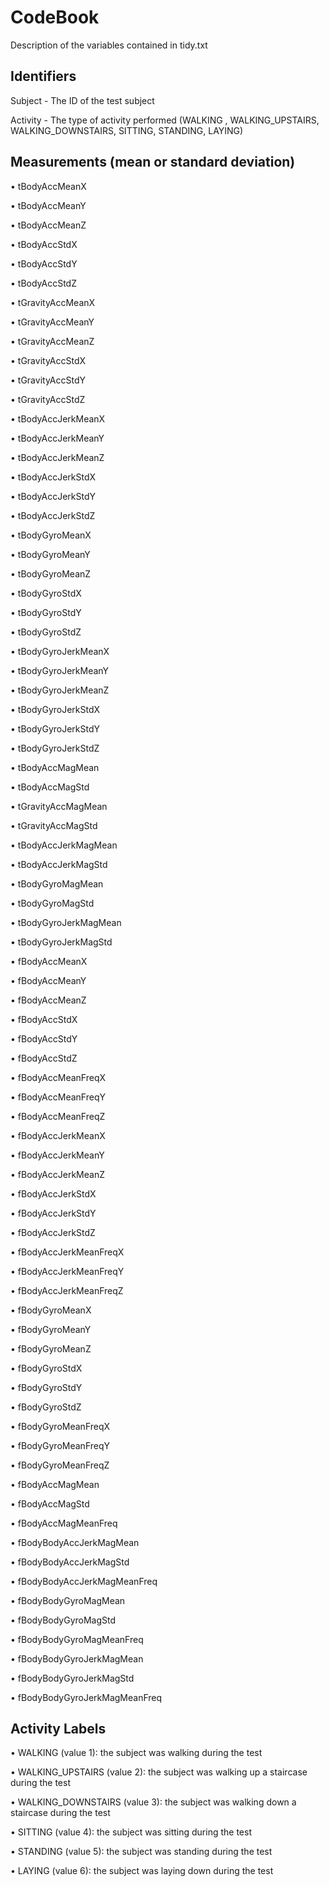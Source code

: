 # CodeBook
Description of the variables contained in tidy.txt

## Identifiers
Subject - The ID of the test subject

Activity - The type of activity performed (WALKING , WALKING_UPSTAIRS, WALKING_DOWNSTAIRS, SITTING, STANDING, LAYING)

## Measurements (mean or standard deviation)
•	tBodyAccMeanX 

•	tBodyAccMeanY

•	tBodyAccMeanZ

•	tBodyAccStdX

•	tBodyAccStdY

•	tBodyAccStdZ

•	tGravityAccMeanX

•	tGravityAccMeanY

•	tGravityAccMeanZ

•	tGravityAccStdX

•	tGravityAccStdY

•	tGravityAccStdZ

•	tBodyAccJerkMeanX

•	tBodyAccJerkMeanY

•	tBodyAccJerkMeanZ

•	tBodyAccJerkStdX

•	tBodyAccJerkStdY

•	tBodyAccJerkStdZ

•	tBodyGyroMeanX

•	tBodyGyroMeanY

•	tBodyGyroMeanZ

•	tBodyGyroStdX

•	tBodyGyroStdY

•	tBodyGyroStdZ

•	tBodyGyroJerkMeanX

•	tBodyGyroJerkMeanY

•	tBodyGyroJerkMeanZ

•	tBodyGyroJerkStdX

•	tBodyGyroJerkStdY

•	tBodyGyroJerkStdZ

•	tBodyAccMagMean

•	tBodyAccMagStd

•	tGravityAccMagMean

•	tGravityAccMagStd

•	tBodyAccJerkMagMean

•	tBodyAccJerkMagStd

•	tBodyGyroMagMean

•	tBodyGyroMagStd

•	tBodyGyroJerkMagMean

•	tBodyGyroJerkMagStd

•	fBodyAccMeanX

•	fBodyAccMeanY

•	fBodyAccMeanZ

•	fBodyAccStdX

•	fBodyAccStdY

•	fBodyAccStdZ

•	fBodyAccMeanFreqX

•	fBodyAccMeanFreqY

•	fBodyAccMeanFreqZ

•	fBodyAccJerkMeanX

•	fBodyAccJerkMeanY

•	fBodyAccJerkMeanZ

•	fBodyAccJerkStdX

•	fBodyAccJerkStdY

•	fBodyAccJerkStdZ

•	fBodyAccJerkMeanFreqX

•	fBodyAccJerkMeanFreqY

•	fBodyAccJerkMeanFreqZ

•	fBodyGyroMeanX

•	fBodyGyroMeanY

•	fBodyGyroMeanZ

•	fBodyGyroStdX

•	fBodyGyroStdY

•	fBodyGyroStdZ

•	fBodyGyroMeanFreqX

•	fBodyGyroMeanFreqY

•	fBodyGyroMeanFreqZ

•	fBodyAccMagMean

•	fBodyAccMagStd

•	fBodyAccMagMeanFreq

•	fBodyBodyAccJerkMagMean

•	fBodyBodyAccJerkMagStd

•	fBodyBodyAccJerkMagMeanFreq

•	fBodyBodyGyroMagMean

•	fBodyBodyGyroMagStd

•	fBodyBodyGyroMagMeanFreq

•	fBodyBodyGyroJerkMagMean

•	fBodyBodyGyroJerkMagStd

•	fBodyBodyGyroJerkMagMeanFreq

## Activity Labels
•	WALKING (value 1): the subject was walking during the test

•	WALKING_UPSTAIRS (value 2): the subject was walking up a staircase during the test

•	WALKING_DOWNSTAIRS (value 3): the subject was walking down a staircase during the test

•	SITTING (value 4): the subject was sitting during the test

•	STANDING (value 5): the subject was standing during the test

•	LAYING (value 6): the subject was laying down during the test
